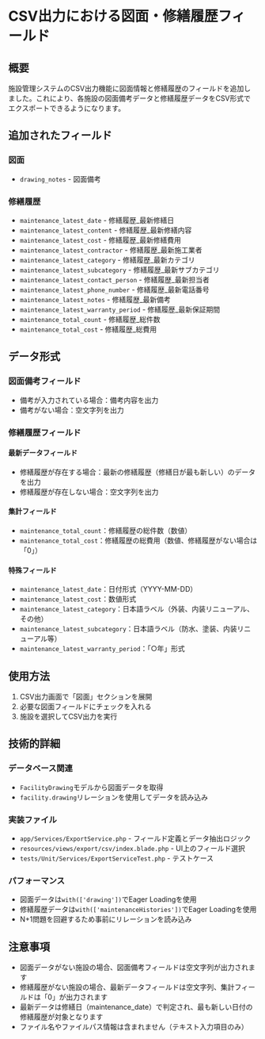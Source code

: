 # CSV出力における図面・修繕履歴フィールド

## 概要

施設管理システムのCSV出力機能に図面情報と修繕履歴のフィールドを追加しました。これにより、各施設の図面備考データと修繕履歴データをCSV形式でエクスポートできるようになります。

## 追加されたフィールド

### 図面
- `drawing_notes` - 図面備考

### 修繕履歴
- `maintenance_latest_date` - 修繕履歴_最新修繕日
- `maintenance_latest_content` - 修繕履歴_最新修繕内容
- `maintenance_latest_cost` - 修繕履歴_最新修繕費用
- `maintenance_latest_contractor` - 修繕履歴_最新施工業者
- `maintenance_latest_category` - 修繕履歴_最新カテゴリ
- `maintenance_latest_subcategory` - 修繕履歴_最新サブカテゴリ
- `maintenance_latest_contact_person` - 修繕履歴_最新担当者
- `maintenance_latest_phone_number` - 修繕履歴_最新電話番号
- `maintenance_latest_notes` - 修繕履歴_最新備考
- `maintenance_latest_warranty_period` - 修繕履歴_最新保証期間
- `maintenance_total_count` - 修繕履歴_総件数
- `maintenance_total_cost` - 修繕履歴_総費用

## データ形式

### 図面備考フィールド
- 備考が入力されている場合：備考内容を出力
- 備考がない場合：空文字列を出力

### 修繕履歴フィールド

#### 最新データフィールド
- 修繕履歴が存在する場合：最新の修繕履歴（修繕日が最も新しい）のデータを出力
- 修繕履歴が存在しない場合：空文字列を出力

#### 集計フィールド
- `maintenance_total_count`：修繕履歴の総件数（数値）
- `maintenance_total_cost`：修繕履歴の総費用（数値、修繕履歴がない場合は「0」）

#### 特殊フィールド
- `maintenance_latest_date`：日付形式（YYYY-MM-DD）
- `maintenance_latest_cost`：数値形式
- `maintenance_latest_category`：日本語ラベル（外装、内装リニューアル、その他）
- `maintenance_latest_subcategory`：日本語ラベル（防水、塗装、内装リニューアル等）
- `maintenance_latest_warranty_period`：「○年」形式

## 使用方法

1. CSV出力画面で「図面」セクションを展開
2. 必要な図面フィールドにチェックを入れる
3. 施設を選択してCSV出力を実行

## 技術的詳細

### データベース関連
- `FacilityDrawing`モデルから図面データを取得
- `facility.drawing`リレーションを使用してデータを読み込み

### 実装ファイル
- `app/Services/ExportService.php` - フィールド定義とデータ抽出ロジック
- `resources/views/export/csv/index.blade.php` - UI上のフィールド選択
- `tests/Unit/Services/ExportServiceTest.php` - テストケース

### パフォーマンス
- 図面データは`with(['drawing'])`でEager Loadingを使用
- 修繕履歴データは`with(['maintenanceHistories'])`でEager Loadingを使用
- N+1問題を回避するため事前にリレーションを読み込み

## 注意事項

- 図面データがない施設の場合、図面備考フィールドは空文字列が出力されます
- 修繕履歴がない施設の場合、最新データフィールドは空文字列、集計フィールドは「0」が出力されます
- 最新データは修繕日（maintenance_date）で判定され、最も新しい日付の修繕履歴が対象となります
- ファイル名やファイルパス情報は含まれません（テキスト入力項目のみ）